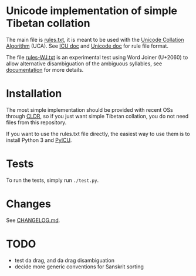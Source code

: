# Unicode implementation of simple Tibetan collation

The main file is [rules.txt](rules.txt), it is meant to be used with the [Unicode Collation Algorithm](http://unicode.org/reports/tr10/) (UCA). See [ICU doc](http://userguide.icu-project.org/collation/customization) and [Unicode doc](http://www.unicode.org/reports/tr35/tr35-collation.html#Orderings) for rule file format.

The file [rules-WJ.txt](rules-WJ.txt) is an experimental test using Word Joiner (U+2060) to allow alternative disambiguation of the ambiguous syllables, see [documentation](../../doc/sorting-ambiguous-syllables.md) for more details.

# Installation

The most simple implementation should be provided with recent OSs through [CLDR](http://cldr.unicode.org/), so if you just want simple Tibetan collation, you do not need files from this repository.

If you want to use the rules.txt file directly, the easiest way to use them is to install Python 3 and [PyICU](http://pyicu.osafoundation.org/).

# Tests

To run the tests, simply run `./test.py`.

# Changes

See [CHANGELOG.md](CHANGELOG.md).

# TODO

- test da drag, and da drag disambiguation
- decide more generic conventions for Sanskrit sorting
